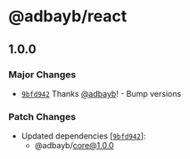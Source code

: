 # @adbayb/react

## 1.0.0

### Major Changes

-   [`9bfd942`](https://github.com/adbayb/poc-monorepo/commit/9bfd94281daf83bb31634e064c4e1ed4f15ac614) Thanks [@adbayb](https://github.com/adbayb)! - Bump versions

### Patch Changes

-   Updated dependencies [[`9bfd942`](https://github.com/adbayb/poc-monorepo/commit/9bfd94281daf83bb31634e064c4e1ed4f15ac614)]:
    -   @adbayb/core@1.0.0

